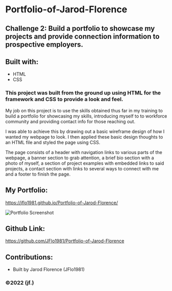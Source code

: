 # Portfolio-of-Jarod-Florence


## Challenge 2: Build a portfolio to showcase my projects and provide connection information to prospective employers.

## Built with:
* HTML
* CSS

### This project was built from the ground up using HTML for the framework and CSS to provide a look and feel.

My job on this project is to use the skills obtained thus far in my training to build a portfolio for showcasing my skills, introducing myself to to workforce community and providing contact info for those reaching out.

I was able to achieve this by drawing out a basic wireframe design of how I wanted my webpage to look.  I then applied these basic design thoughts to an HTML file and styled the page using CSS.

The page consists of a header with navigation links to various parts of the webpage, a banner section to grab attention, a brief bio section with a photo of myself, a section of project examples with embedded links to said projects, a contact section with links to several ways to connect with me and a footer to finish the page.

## My Portfolio:
https://jflo1981.github.io/Portfolio-of-Jarod-Florence/

![Portfolio Screenshot](https://raw.github.com/JFlo1981/Portfolio-of-Jarod-Florence/main/Images/port-screenshot.png)

## Github Link:
https://github.com/JFlo1981/Portfolio-of-Jarod-Florence

## Contributions:
* Built by Jarod Florence (JFlo1981)

### ©️2022 (jf.)


